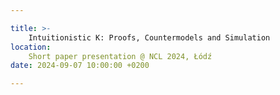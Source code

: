 ```yaml
---

title: >-
    Intuitionistic K: Proofs, Countermodels and Simulation
location:
    Short paper presentation @ NCL 2024, Łódź
date: 2024-09-07 10:00:00 +0200

---
```

